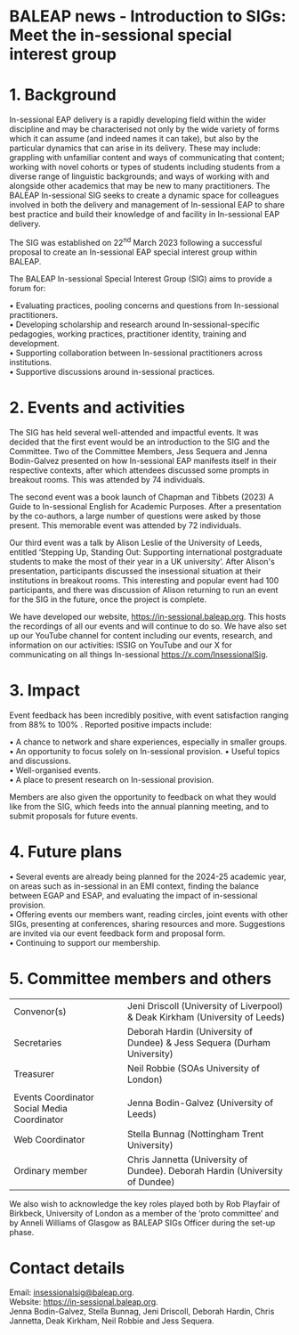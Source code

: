 # BALEAP news - Introduction to SIGs: Meet the in-sessional special interest group

# 1. Background

In-sessional EAP delivery is a rapidly developing field within the wider discipline and may be characterised not only by the wide variety of forms which it can assume (and indeed names it can take), but also by the particular dynamics that can arise in its delivery. These may include: grappling with unfamiliar content and ways of communicating that content; working with novel cohorts or types of students including students from a diverse range of linguistic backgrounds; and ways of working with and alongside other academics that may be new to many practitioners. The BALEAP In-sessional SIG seeks to create a dynamic space for colleagues involved in both the delivery and management of In-sessional EAP to share best practice and build their knowledge of and facility in In-sessional EAP delivery.

The SIG was established on $2 2 ^ { \mathrm { n d } }$ March 2023 following a successful proposal to create an In-sessional EAP special interest group within BALEAP.

The BALEAP In-sessional Special Interest Group (SIG) aims to provide a forum for:

• Evaluating practices, pooling concerns and questions from In-sessional practitioners.   
• Developing scholarship and research around In-sessional-specific pedagogies, working practices, practitioner identity, training and development.   
• Supporting collaboration between In-sessional practitioners across institutions.   
• Supportive discussions around in-sessional practices.

# 2. Events and activities

The SIG has held several well-attended and impactful events. It was decided that the first event would be an introduction to the SIG and the Committee. Two of the Committee Members, Jess Sequera and Jenna Bodin-Galvez presented on how In-sessional EAP manifests itself in their respective contexts, after which attendees discussed some prompts in breakout rooms. This was attended by 74 individuals.

The second event was a book launch of Chapman and Tibbets (2023) A Guide to In-sessional English for Academic Purposes. After a presentation by the co-authors, a large number of questions were asked by those present. This memorable event was attended by 72 individuals.

Our third event was a talk by Alison Leslie of the University of Leeds, entitled ‘Stepping Up, Standing Out: Supporting international postgraduate students to make the most of their year in a UK university’. After Alison's presentation, participants discussed the insessional situation at their institutions in breakout rooms. This interesting and popular event had 100 participants, and there was discussion of Alison returning to run an event for the SIG in the future, once the project is complete.

We have developed our website, https://in-sessional.baleap.org. This hosts the recordings of all our events and will continue to do so. We have also set up our YouTube channel for content including our events, research, and information on our activities: ISSIG on YouTube and our X for communicating on all things In-sessional https://x.com/InsessionalSig.

# 3. Impact

Event feedback has been incredibly positive, with event satisfaction ranging from $8 8 \%$ to $1 0 0 \%$ . Reported positive impacts include:

• A chance to network and share experiences, especially in smaller groups.   
• An opportunity to focus solely on In-sessional provision. • Useful topics and discussions.   
• Well-organised events.   
• A place to present research on In-sessional provision.

Members are also given the opportunity to feedback on what they would like from the SIG, which feeds into the annual planning meeting, and to submit proposals for future events.

# 4. Future plans

• Several events are already being planned for the 2024-25 academic year, on areas such as in-sessional in an EMI context, finding the balance between EGAP and ESAP, and evaluating the impact of in-sessional provision.   
• Offering events our members want, reading circles, joint events with other SIGs, presenting at conferences, sharing resources and more. Suggestions are invited via our event feedback form and proposal form.   
• Continuing to support our membership.

# 5. Committee members and others

<html><body><table><tr><td>Convenor(s)</td><td>Jeni Driscoll (University of Liverpool) &amp; Deak Kirkham (University of Leeds)</td></tr><tr><td> Secretaries</td><td>Deborah Hardin (University of Dundee) &amp; Jess Sequera (Durham University)</td></tr><tr><td>Treasurer</td><td>Neil Robbie (SOAs University of London)</td></tr><tr><td></td><td></td></tr><tr><td>Events Coordinator Social Media Coordinator</td><td>Jenna Bodin-Galvez (University of Leeds)</td></tr><tr><td>Web Coordinator</td><td>Stella Bunnag (Nottingham Trent University)</td></tr><tr><td>Ordinary member</td><td>Chris Jannetta (University of Dundee). Deborah Hardin (University of Dundee)</td></tr></table></body></html>

We also wish to acknowledge the key roles played both by Rob Playfair of Birkbeck, University of London as a member of the ‘proto committee’ and by Anneli Williams of Glasgow as BALEAP SIGs Officer during the set-up phase.

# Contact details

Email: insessionalsig@baleap.org.   
Website: https://in-sessional.baleap.org.   
Jenna Bodin-Galvez, Stella Bunnag, Jeni Driscoll, Deborah Hardin, Chris Jannetta, Deak Kirkham, Neil Robbie and Jess Sequera.